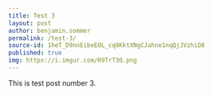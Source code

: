 ```yaml
---
title: Test 3
layout: post
author: benjamin.sommer
permalink: /test-3/
source-id: 1heT_D9nnEibeEOL_cq9KktXNgCJahne1nqQjJVzhiD8
published: true
img: https://i.imgur.com/R9TrT3O.png
---
```

This is test post number 3.

